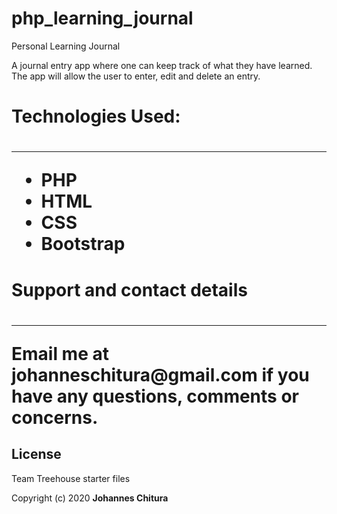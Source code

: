 # php_learning_journal
 
 Personal Learning Journal

 A journal entry app where one can keep track of what they have learned. The app will allow the user to enter, edit and delete an entry. 

 <h1> Technologies Used:<h1>
 <hr>

 <ul>
    <li>PHP</li>
    <li>HTML</li>
    <li>CSS</li>
    <li>Bootstrap</li>
 </ul>

 <h1>Support and contact details<h1>
 <hr>

 <p>Email me at johanneschitura@gmail.com if you have any questions, comments or concerns.</p>

 <h2>License</h2>
 <p>Team Treehouse starter files</p>
 <p>Copyright (c) 2020 <b>Johannes Chitura</b> 


